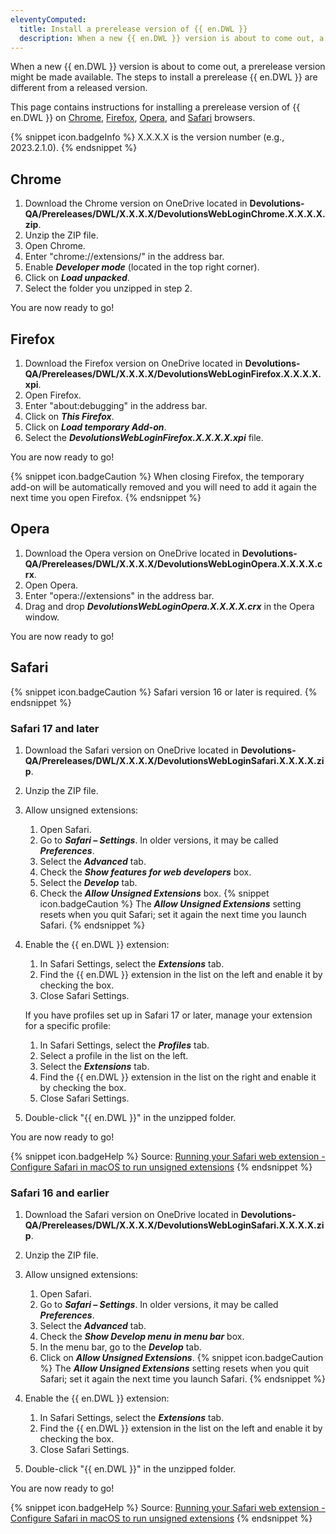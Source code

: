 ```yaml
---
eleventyComputed:
  title: Install a prerelease version of {{ en.DWL }}
  description: When a new {{ en.DWL }} version is about to come out, a prerelease version might be made available. The steps to install a prerelease {{ en.DWL }} are different from a released version.
---
```

When a new {{ en.DWL }} version is about to come out, a prerelease version might be made available. The steps to install a prerelease {{ en.DWL }} are different from a released version.

This page contains instructions for installing a prerelease version of {{ en.DWL }} on [Chrome](#chrome), [Firefox](#firefox), [Opera](#opera), and [Safari](#safari) browsers.

{% snippet icon.badgeInfo %}
X.X.X.X is the version number (e.g., 2023.2.1.0).
{% endsnippet %}

## Chrome

1. Download the Chrome version on OneDrive located in **Devolutions-QA/Prereleases/DWL/X.X.X.X/DevolutionsWebLoginChrome.X.X.X.X.zip**.
1. Unzip the ZIP file.
1. Open Chrome.
1. Enter "chrome://extensions/" in the address bar.
1. Enable ***Developer mode*** (located in the top right corner).
1. Click on ***Load unpacked***.
1. Select the folder you unzipped in step 2.

You are now ready to go!

## Firefox

1. Download the Firefox version on OneDrive located in **Devolutions-QA/Prereleases/DWL/X.X.X.X/DevolutionsWebLoginFirefox.X.X.X.X.xpi**.
1. Open Firefox.
1. Enter "about:debugging" in the address bar.
1. Click on ***This Firefox***.
1. Click on ***Load temporary Add-on***.
1. Select the ***DevolutionsWebLoginFirefox.X.X.X.X.xpi*** file.

You are now ready to go!

{% snippet icon.badgeCaution %}
When closing Firefox, the temporary add-on will be automatically removed and you will need to add it again the next time you open Firefox.
{% endsnippet %}

## Opera

1. Download the Opera version on OneDrive located in **Devolutions-QA/Prereleases/DWL/X.X.X.X/DevolutionsWebLoginOpera.X.X.X.X.crx**.
1. Open Opera.
1. Enter "opera://extensions" in the address bar.
1. Drag and drop ***DevolutionsWebLoginOpera.X.X.X.X.crx*** in the Opera window.

You are now ready to go!

## Safari

{% snippet icon.badgeCaution %}
Safari version 16 or later is required.
{% endsnippet %}

### Safari 17 and later

1. Download the Safari version on OneDrive located in **Devolutions-QA/Prereleases/DWL/X.X.X.X/DevolutionsWebLoginSafari.X.X.X.X.zip**.
1. Unzip the ZIP file.
1. Allow unsigned extensions:
   1. Open Safari.
   1. Go to ***Safari – Settings***. In older versions, it may be called ***Preferences***.
   1. Select the ***Advanced*** tab.
   1. Check the ***Show features for web developers*** box.
   1. Select the ***Develop*** tab.
   1. Check the ***Allow Unsigned Extensions*** box.
   {% snippet icon.badgeCaution %}
   The ***Allow Unsigned Extensions*** setting resets when you quit Safari; set it again the next time you launch Safari.
   {% endsnippet %}  

1. Enable the {{ en.DWL }} extension:
   1. In Safari Settings, select the ***Extensions*** tab.
   1. Find the {{ en.DWL }} extension in the list on the left and enable it by checking the box.
   1. Close Safari Settings.  

   If you have profiles set up in Safari 17 or later, manage your extension for a specific profile:  
   1. In Safari Settings, select the ***Profiles*** tab.
   1. Select a profile in the list on the left.
   1. Select the ***Extensions*** tab.
   1. Find the {{ en.DWL }} extension in the list on the right and enable it by checking the box.
   1. Close Safari Settings.
1. Double-click "{{ en.DWL }}" in the unzipped folder.

You are now ready to go!

{% snippet icon.badgeHelp %}
Source: [Running your Safari web extension - Configure Safari in macOS to run unsigned extensions](https://developer.apple.com/documentation/safariservices/safari_web_extensions/running_your_safari_web_extension#3744467)
{% endsnippet %}

### Safari 16 and earlier
1. Download the Safari version on OneDrive located in **Devolutions-QA/Prereleases/DWL/X.X.X.X/DevolutionsWebLoginSafari.X.X.X.X.zip**.
1. Unzip the ZIP file.
1. Allow unsigned extensions:
   1. Open Safari.
   1. Go to ***Safari – Settings***. In older versions, it may be called ***Preferences***.
   1. Select the ***Advanced*** tab.
   1. Check the ***Show Develop menu in menu bar*** box.
   1. In the menu bar, go to the ***Develop*** tab.
   1. Click on ***Allow Unsigned Extensions***.
   {% snippet icon.badgeCaution %}
   The ***Allow Unsigned Extensions*** setting resets when you quit Safari; set it again the next time you launch Safari.
   {% endsnippet %}  

1. Enable the {{ en.DWL }} extension:
   1. In Safari Settings, select the ***Extensions*** tab.
   1. Find the {{ en.DWL }} extension in the list on the left and enable it by checking the box.
   1. Close Safari Settings.
1. Double-click "{{ en.DWL }}" in the unzipped folder.

You are now ready to go!

{% snippet icon.badgeHelp %}
Source: [Running your Safari web extension - Configure Safari in macOS to run unsigned extensions](https://developer.apple.com/documentation/safariservices/safari_web_extensions/running_your_safari_web_extension#3744467)
{% endsnippet %}
